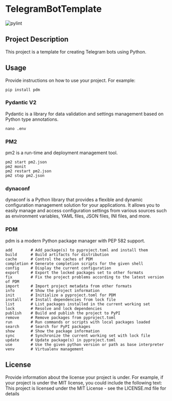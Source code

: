 # TelegramBotTemplate

![pylint](https://github.com/sudoskys/TelegramBotTemplate/actions/workflows/pylint.yml/badge.svg)


## Project Description

This project is a template for creating Telegram bots using Python.

## Usage

Provide instructions on how to use your project. For example:

```shell
pip install pdm

```

### Pydantic V2

Pydantic is a library for data validation and settings management based on Python type annotations.

```shell
nano .env
```

### PM2

pm2 is a run-time and deployment management tool.

```shell
pm2 start pm2.json
pm2 monit
pm2 restart pm2.json
pm2 stop pm2.json

```

### dynaconf

dynaconf is a Python library that provides a flexible and dynamic configuration management solution for your
applications. It allows you to easily manage and access configuration settings from various sources such as environment
variables, YAML files, JSON files, INI files, and more.

### PDM

pdm is a modern Python package manager with PEP 582 support.

```shell
add        # Add package(s) to pyproject.toml and install them
build      # Build artifacts for distribution
cache      # Control the caches of PDM
completion # Generate completion scripts for the given shell
config     # Display the current configuration
export     # Export the locked packages set to other formats
fix        # Fix the project problems according to the latest version of PDM
import     # Import project metadata from other formats
info       # Show the project information
init       # Initialize a pyproject.toml for PDM
install    # Install dependencies from lock file
list       # List packages installed in the current working set
lock       # Resolve and lock dependencies
publish    # Build and publish the project to PyPI
remove     # Remove packages from pyproject.toml
run        # Run commands or scripts with local packages loaded
search     # Search for PyPI packages
show       # Show the package information
sync       # Synchronize the current working set with lock file
update     # Update package(s) in pyproject.toml
use        # Use the given python version or path as base interpreter
venv       # Virtualenv management

```

## License

Provide information about the license your project is under. For example, if your project is under the MIT license, you
could include the following text:
This project is licensed under the MIT License - see the LICENSE.md file for details
